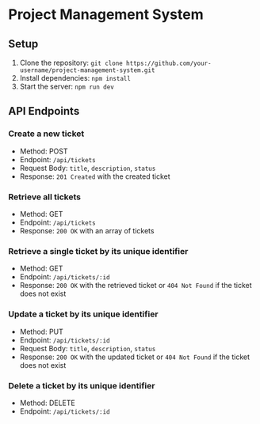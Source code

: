 # Project Management System

## Setup

1. Clone the repository: `git clone https://github.com/your-username/project-management-system.git`
2. Install dependencies: `npm install`
3. Start the server: `npm run dev`

## API Endpoints

### Create a new ticket

* Method: POST
* Endpoint: `/api/tickets`
* Request Body: `title`, `description`, `status`
* Response: `201 Created` with the created ticket

### Retrieve all tickets

* Method: GET
* Endpoint: `/api/tickets`
* Response: `200 OK` with an array of tickets

### Retrieve a single ticket by its unique identifier

* Method: GET
* Endpoint: `/api/tickets/:id`
* Response: `200 OK` with the retrieved ticket or `404 Not Found` if the ticket does not exist

### Update a ticket by its unique identifier

* Method: PUT
* Endpoint: `/api/tickets/:id`
* Request Body: `title`, `description`, `status`
* Response: `200 OK` with the updated ticket or `404 Not Found` if the ticket does not exist

### Delete a ticket by its unique identifier

* Method: DELETE
* Endpoint: `/api/tickets/:id`